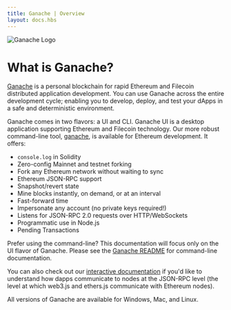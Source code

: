 ```yaml
---
title: Ganache | Overview
layout: docs.hbs
---
```


<div class="text-center">
  <img style="max-width: 160px;" src="/img/ganache-logo-dark.svg" alt="Ganache Logo" />
</div>

# What is Ganache?

[Ganache](/ganache) is a personal blockchain for rapid Ethereum and Filecoin distributed application development. You can use Ganache across the entire development cycle; enabling you to develop, deploy, and test your dApps in a safe and deterministic environment.

Ganache comes in two flavors: a UI and CLI. Ganache UI is a desktop application supporting Ethereum and Filecoin technology. Our more robust command-line tool, [ganache](https://github.com/trufflesuite/ganache), is available for Ethereum development. It offers:

- `console.log` in Solidity
- Zero-config Mainnet and testnet forking
- Fork any Ethereum network without waiting to sync
- Ethereum JSON-RPC support
- Snapshot/revert state
- Mine blocks instantly, on demand, or at an interval
- Fast-forward time
- Impersonate any account (no private keys required!)
- Listens for JSON-RPC 2.0 requests over HTTP/WebSockets
- Programmatic use in Node.js
- Pending Transactions

Prefer using the command-line? This documentation will focus only on the UI flavor of Ganache. Please see the [Ganache README](https://github.com/trufflesuite/ganache#readme) for command-line documentation.

You can also check out our [interactive documentation](https://ganache.dev) if you'd like to understand how dapps communicate to nodes at the JSON-RPC level (the level at which web3.js and ethers.js communicate with Ethereum nodes).

All versions of Ganache are available for Windows, Mac, and Linux.

<script async defer src="https://buttons.github.io/buttons.js"></script>
